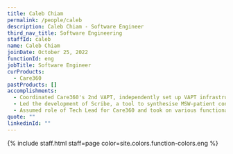 ```yaml
---
title: Caleb Chiam
permalink: /people/caleb
description: Caleb Chiam - Software Engineer
third_nav_title: Software Engineering
staffId: caleb
name: Caleb Chiam
joinDate: October 25, 2022
functionId: eng
jobTitle: Software Engineer
curProducts:
  - Care360
pastProducts: []
accomplishments:
  - Coordinated Care360's 2nd VAPT, independently set up VAPT infrastructure, resolved findings promptly, and shared notable findings + high-level learnings with other engineers.
  - Led the development of Scribe, a tool to synthesise MSW-patient conversations into meaningful summaries, achieving positive feedback and securing pilot testing in public healthcare institutions.
  - Assumed role of Tech Lead for Care360 and took on various functional/cross-functional responsibilities, such as implementing improvements in Prod Ops workflows, establishing processes with external systems to detect integration failures early, advocating for the team's strategic priorities in project planning efforts, and representing the team in technical discussions with healthcare cluster leads and senior Synapxe staff.
quote: ""
linkedinId: ""
---
```


{% include staff.html staff=page color=site.colors.function-colors.eng %}
